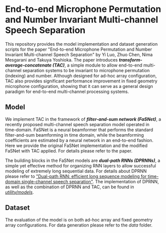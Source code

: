 # End-to-end Microphone Permutation and Number Invariant Multi-channel Speech Separation

This repository provides the model implementation and dataset generation scripts for the paper "End-to-end Microphone Permutation and Number Invariant Multi-channel Speech Separation" by Yi Luo, Zhuo Chen, Nima Mesgarani and Takuya Yoshioka. The paper introduces ***transform-average-concatenate (TAC)***, a simple module to allow end-to-end multi-channel separation systems to be invariant to microphone permutation (indexing) and number. Although designed for ad-hoc array configuration, TAC also provides significant performance improvement in fixed geometry microphone configuration, showing that it can serve as a general design paradigm for end-to-end multi-channel processing systems.

## Model

We implement TAC in the framework of ***filter-and-sum network (FaSNet)***, a recently proposed multi-channel speech separation model operated in time-domain. FaSNet is a neural beamformer that performs the standard filter-and-sum beamforming in time domain, while the beamforming coefficients are estimated by a neural network in an end-to-end fashion. Here we provide the original FaSNet implementation and the modified FaSNet with TAC applied. For details please refer to the paper.

The building blocks in the FaSNet models are ***dual-path RNNs (DPRNNs)***, a simple yet effective method for organizing RNN layers to allow successful modeling of extremely long sequential data. For details about DPRNN please refer to ["Dual-path RNN: efficient long sequence modeling for time-domain single-channel speech separation"](https://arxiv.org/abs/1910.06379). The implementation of DPRNN, as well as the combination of DPRNN and TAC, can be found in [*utility/models*](https://github.com/yluo42/TAC/blob/master/utility/models.py).

## Dataset

The evaluation of the model is on both ad-hoc array and fixed geometry array configurations. For data generation please refer to the *data* folder.
